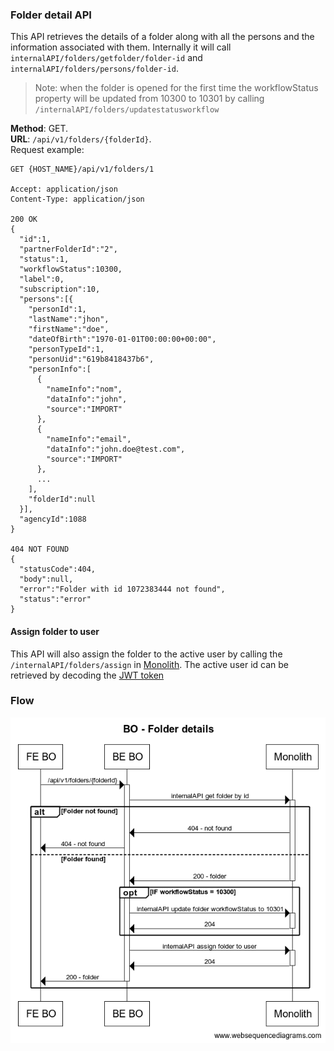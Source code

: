 ### Folder detail API
This API retrieves the details of a folder along with all the persons and the information
associated with them. Internally it will call `internalAPI/folders/getfolder/folder-id`
and `internalAPI/folders/persons/folder-id`.
> Note: when the folder is opened for the first time
> the workflowStatus property will be updated from 10300 to 10301 by calling `/internalAPI/folders/updatestatusworkflow`

__Method__: GET.  
__URL__: `/api/v1/folders/{folderId}`.  
Request example:

```http request
GET {HOST_NAME}/api/v1/folders/1

Accept: application/json 
Content-Type: application/json 

200 OK
{
  "id":1,
  "partnerFolderId":"2",
  "status":1,
  "workflowStatus":10300,
  "label":0,
  "subscription":10,
  "persons":[{
    "personId":1,
    "lastName":"jhon",
    "firstName":"doe",
    "dateOfBirth":"1970-01-01T00:00:00+00:00",
    "personTypeId":1,
    "personUid":"619b8418437b6",
    "personInfo":[
      {
        "nameInfo":"nom",
        "dataInfo":"john",
        "source":"IMPORT"
      },
      {
        "nameInfo":"email",
        "dataInfo":"john.doe@test.com",
        "source":"IMPORT"
      },
      ...
    ],
    "folderId":null
  }],
  "agencyId":1088
}

404 NOT FOUND
{
  "statusCode":404,
  "body":null,
  "error":"Folder with id 1072383444 not found",
  "status":"error"
}
```
#### Assign folder to user
This API will also assign the folder to the active user by calling the 
`/internalAPI/folders/assign` in [Monolith](../Monolith.md). The active user id can be retrieved
by decoding the [JWT token](../Authentification/Authentication.md#decoding-the-jwt)

### Flow
![Folder details](../assets/Folder%20details.png)
